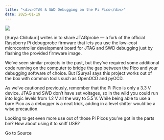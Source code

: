 ```yaml
---
title: "<div>JTAG & SWD Debugging on the Pi Pico</div>"
date: 2025-01-19
---
```


![](https://hackaday.com/wp-content/uploads/2025/01/picodebug_feat.jpg?w=800)

\[Surya Chilukuri\] writes in to share JTAGprobe — a fork of the official Raspberry Pi debugprobe firmware that lets you use the low-cost microcontroller development board for JTAG and SWD debugging just by flashing the provided firmware image.

We’ve seen similar projects in the past, but they’ve required some additional code running on the computer to bridge the gap between the Pico and your debugging software of choice. But \[Surya\] says this project works out of the box with common tools such as OpenOCD and pyOCD.

As we’ve cautioned previously, remember that the Pi Pico is only a 3.3 V device. JTAG and SWD don’t have set voltages, so in the wild you could run into logic levels from 1.2 V all the way to 5.5 V. While being able to use a bare Pico as a debugger is a neat trick, adding in a level shifter would be a wise precaution.

Looking to get even more use out of those Pi Picos you’ve got in the parts bin? How about using it to sniff USB?

Go to Source
